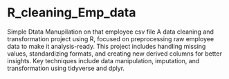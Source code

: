 # R_cleaning_Emp_data
Simple Dtata Manupilation on that employee csv file
A data cleaning and transformation project using R, focused on preprocessing raw employee data to make it analysis-ready. This project includes handling missing values, standardizing formats, and creating new derived columns for better insights. Key techniques include data manipulation, imputation, and transformation using tidyverse and dplyr.
